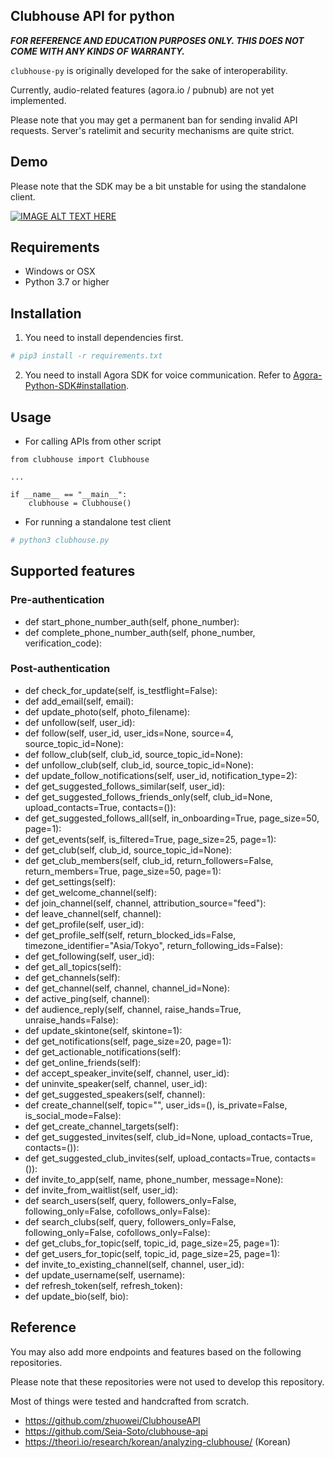 ## Clubhouse API for python

___FOR REFERENCE AND EDUCATION PURPOSES ONLY. THIS DOES NOT COME WITH ANY KINDS OF WARRANTY.___

`clubhouse-py` is originally developed for the sake of interoperability.

Currently, audio-related features (agora.io / pubnub) are not yet implemented.

Please note that you may get a permanent ban for sending invalid API requests. Server's ratelimit and security mechanisms are quite strict.

## Demo

Please note that the SDK may be a bit unstable for using the standalone client.

[![IMAGE ALT TEXT HERE](https://img.youtube.com/vi/1L6bEoNKego/0.jpg)](https://www.youtube.com/watch?v=1L6bEoNKego)

## Requirements

* Windows or OSX
* Python 3.7 or higher

## Installation

1. You need to install dependencies first.

```bash
# pip3 install -r requirements.txt
```

2. You need to install Agora SDK for voice communication. Refer to [Agora-Python-SDK#installation](https://github.com/AgoraIO-Community/Agora-Python-SDK#installation).

## Usage

* For calling APIs from other script

```
from clubhouse import Clubhouse

...

if __name__ == "__main__":
    clubhouse = Clubhouse()
```

* For running a standalone test client

```bash
# python3 clubhouse.py
```

## Supported features

### Pre-authentication

* def start_phone_number_auth(self, phone_number):
* def complete_phone_number_auth(self, phone_number, verification_code):

### Post-authentication

* def check_for_update(self, is_testflight=False):
* def add_email(self, email):
* def update_photo(self, photo_filename):
* def unfollow(self, user_id):
* def follow(self, user_id, user_ids=None, source=4, source_topic_id=None):
* def follow_club(self, club_id, source_topic_id=None):
* def unfollow_club(self, club_id, source_topic_id=None):
* def update_follow_notifications(self, user_id, notification_type=2):
* def get_suggested_follows_similar(self, user_id):
* def get_suggested_follows_friends_only(self, club_id=None, upload_contacts=True, contacts=()):
* def get_suggested_follows_all(self, in_onboarding=True, page_size=50, page=1):
* def get_events(self, is_filtered=True, page_size=25, page=1):
* def get_club(self, club_id, source_topic_id=None):
* def get_club_members(self, club_id, return_followers=False, return_members=True, page_size=50, page=1):
* def get_settings(self):
* def get_welcome_channel(self):
* def join_channel(self, channel, attribution_source="feed"):
* def leave_channel(self, channel):
* def get_profile(self, user_id):
* def get_profile_self(self, return_blocked_ids=False, timezone_identifier="Asia/Tokyo", return_following_ids=False):
* def get_following(self, user_id):
* def get_all_topics(self):
* def get_channels(self):
* def get_channel(self, channel, channel_id=None):
* def active_ping(self, channel):
* def audience_reply(self, channel, raise_hands=True, unraise_hands=False):
* def update_skintone(self, skintone=1):
* def get_notifications(self, page_size=20, page=1):
* def get_actionable_notifications(self):
* def get_online_friends(self):
* def accept_speaker_invite(self, channel, user_id):
* def uninvite_speaker(self, channel, user_id):
* def get_suggested_speakers(self, channel):
* def create_channel(self, topic="", user_ids=(), is_private=False, is_social_mode=False):
* def get_create_channel_targets(self):
* def get_suggested_invites(self, club_id=None, upload_contacts=True, contacts=()):
* def get_suggested_club_invites(self, upload_contacts=True, contacts=()):
* def invite_to_app(self, name, phone_number, message=None):
* def invite_from_waitlist(self, user_id):
* def search_users(self, query, followers_only=False, following_only=False, cofollows_only=False):
* def search_clubs(self, query, followers_only=False, following_only=False, cofollows_only=False):
* def get_clubs_for_topic(self, topic_id, page_size=25, page=1):
* def get_users_for_topic(self, topic_id, page_size=25, page=1):
* def invite_to_existing_channel(self, channel, user_id):
* def update_username(self, username):
* def refresh_token(self, refresh_token):
* def update_bio(self, bio):

## Reference

You may also add more endpoints and features based on the following repositories.

Please note that these repositories were not used to develop this repository.

Most of things were tested and handcrafted from scratch.

* https://github.com/zhuowei/ClubhouseAPI
* https://github.com/Seia-Soto/clubhouse-api
* https://theori.io/research/korean/analyzing-clubhouse/ (Korean)
